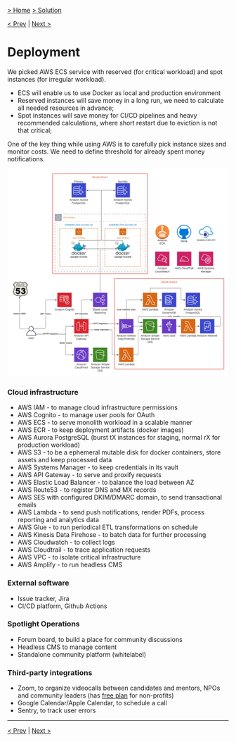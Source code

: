 [> Home](../README.md)  [> Solution](README.md)

[< Prev](2.4.Security.md)  |  [Next >](2.6.Roadmap.md)

# Deployment

We picked AWS ECS service with reserved (for critical workload) and spot instances (for irregular workload).

- ECS will enable us to use Docker as local and production environment
- Reserved instances will save money in a long run, we need to calculate all needed resources in advance;
- Spot instances will save money for CI/CD pipelines and heavy recommended calculations, where short restart due to eviction is not that critical;

One of the key thing while using AWS is to carefully pick instance sizes and monitor costs. We need to define threshold for already spent money notifications.

<img src="../assets/images/aws-deployment.png" alt="AWS Deployment">

### Cloud infrastructure

- AWS IAM - to manage cloud infrastructure permissions
- AWS Cognito - to manage user pools for OAuth
- AWS ECS - to serve monolith workload in a scalable manner
- AWS ECR - to keep deployment artifacts (docker images)
- AWS Aurora PostgreSQL (burst tX instances for staging, normal rX for production workload)
- AWS S3 - to be a ephemeral mutable disk for docker containers, store assets and keep processed data
- AWS Systems Manager - to keep credentials in its vault
- AWS API Gateway - to serve and proxify requests
- AWS Elastic Load Balancer - to balance the load between AZ
- AWS Route53 - to register DNS and MX records
- AWS SES with configured DKIM/DMARC domain, to send transactional emails
- AWS Lambda - to send push notifications, render PDFs, process reporting and analytics data
- AWS Glue - to run periodical ETL transformations on schedule
- AWS Kinesis Data Firehose - to batch data for further processing
- AWS Cloudwatch - to collect logs
- AWS Cloudtrail - to trace application requests
- AWS VPC - to isolate critical infrastructure
- AWS Amplify - to run headless CMS

### External software

- Issue tracker, Jira
- CI/CD platform, Github Actions

### Spotlight Operations

- Forum board, to build a place for community discussions
- Headless CMS to manage content
- Standalone community platform (whitelabel)

### Third-party integrations

- Zoom, to organize videocalls between candidates and mentors, NPOs and community leaders (has [free plan](https://nonprofitrate.com/zoom/) for non-profits)
- Google Calendar/Apple Calendar, to schedule a call
- Sentry, to track user errors

---

[< Prev](2.4.Security.md)  |  [Next >](2.6.Roadmap.md)
